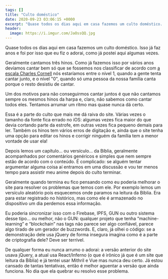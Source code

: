```yaml
---
tags: []
title: "Culto doméstico"
date: 2020-09-23 03:06:15 +0000
excerpt: "Quase todos os dias aqui em casa fazemos um culto doméstico. Isso já faz anos e foi por isso que eu..."
header:
  image: https://i.imgur.com/JaOssQQ.jpg
---
```


Quase todos os dias aqui em casa fazemos um culto doméstico. Isso já faz anos e foi por isso que eu fiz o adorai, como já postei aqui algumas vezes.

Geralmente cantamos três hinos. Como já fazemos isso por vários anos devíamos cantar bem só que se fossemos nos classificar de acordo com [a escala Charles Cornell](https://www.youtube.com/watch?v=R2Eotw3IxN4) nós estaríamos entre o nível 1, quando a gente tenta cantar junto, e o nível "0", quando só uma pessoa da nossa família canta porque o resto desistiu de cantar.

Um dos motivos para não conseguirmos cantar juntos é que não cantamos sempre os mesmos hinos da harpa e, claro, não sabemos como cantar todos eles. Tentamos arrumar um ritmo mas quase nunca dá certo.

Essa é a parte do culto que mais me dá raiva do site. Várias vezes o tamanho da fonte fica errado no iOS: algumas vezes fica maior do que devia cortando parte da estrofe, em outras vezes fica pequeno demais para ler. Também os hinos tem vários erros de digitação e, ainda que o site tenha uma opção para editar os hinos e corrigir ninguém da família tem a menor vontade de usar ela!

Depois lemos um capítulo… ou versículo… da Bíblia, geralmente acompanhados por comentários genéricos e simples que nem sempre estão de acordo com o conteúdo. É complicado: se alguém tentar argumentar alguma coisa aí entramos em uma discussão e vou ter menos tempo para assistir meu anime depois do culto terminar.

Geralmente quando termina eu fico pensando como eu poderia melhorar o site para resolver os problemas que temos com ele. Por exemplo lemos um versículo aleatório pois esquecemos onde paramos na leitura da Bíblia. Era para estar registrado no histórico, mas como ele é armazenado no dispositivo um dia perdemos essa informação.

Eu poderia sincronizar isso com o Firebase, IPFS, GUN ou outro sistema desse tipo… ou melhor, não o GUN: qualquer projeto que tenha “machine-learning” e “blockchain” nas tags não parece ser algo confiável, parece algo tirado de um gerador de buzzwords. E, claro, já olhei o código: se a demonstração dele usa jQuery de forma insegura imagina como é a parte de criptografia dele? Deve ser terrível.

De qualquer forma eu nunca arrumo o adorai: a versão anterior do site usava jQuery, a atual usa React/Inferno (o que é irônico já que é um site que leitura da Bíblia) e já tentei usar Mithril e Vue mas nunca deu certo. Já estou cansado de tantas tentativas, então é melhor aguentar a versão que ainda funciona. No dia que ela quebrar eu resolvo esse problema.